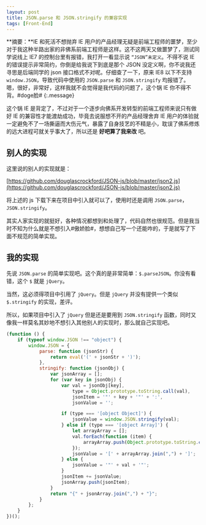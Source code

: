```yaml
---
layout: post
title: JSON.parse 和 JSON.stringify 的兼容实现
tags: [Front-End]
---
```


**摘要：**IE 和死活不想抛弃 IE 用户的产品经理无疑是前端工程师的噩梦，至少对于我这种半路出家的非佛系前端工程师是这样。这不这两天又做噩梦了，测试同学说线上 IE7 的控制台里有报错，我打开一看显示说 `“JSON”未定义`。不得不说 IE 的错误提示非常简约，你倒是给我说下到底是那个 JSON 没定义啊，你不说我还寻思是后端同学的 json 接口格式不对呢。仔细查了一下，原来 IE8 以下不支持 `window.JSON`，导致代码中使用的 `JSON.parse` 和 `JSON.stringify` 均报错了。嗯，很好，非常好，这样我就不会觉得是我代码的问题了，这个锅 IE 你不得不背。#doge脸# 
{:.message}

这个锅 IE 是背定了，不过对于一个逐步向佛系开发转型的前端工程师来说只有做好 IE 的兼容性才能渡劫成功，毕竟去说服想不开的产品经理舍弃 IE 用户的体验就一定避免不了一场撕逼而大伤元气，暴露了自身技艺的不精是小，耽误了佛系修炼的远大进程可就关乎事大了，所以还是 **好吧算了我来改** 吧。

## 别人的实现

这里说的别人的实现就是：

[https://github.com/douglascrockford/JSON-js/blob/master/json2.js](https://github.com/douglascrockford/JSON-js/blob/master/json2.js)

将上述的 js 下载下来在项目中引入就可以了，使用时还是调用 `JSON.parse`，`JSON.stringify`。

其实人家实现的就挺好，各种情况都想到和处理了，代码自然也很规范。但是我当时不知为什么就是不想引入#傲娇脸#，想想自己写一个还能咋的，于是就写了下面不规范的简单实现。

## 我的实现

先说 `JSON.parse` 的简单实现吧。这个真的是非常简单：`$.parseJSON`。你没有看错，这个 `$` 就是 `jQuery`。

当然，这必须得项目中引用了 `jQuery`。但是 `jQuery` 并没有提供一个类似 `$.stringify` 的实现，差评。

所以，如果项目中引入了 `jQuery` 但是还是要用到 `JSON.stringify` 函数，同时又像我一样莫名其妙地不想引入其他别人的实现时，那么就自己实现吧。

```js
(function () {
    if (typeof window.JSON !== "object") {
        window.JSON = {
            parse: function (jsonStr) {
                return eval('(' + jsonStr + ')'); 
            },
            stringify: function (jsonObj) {
                var jsonArray = [];
                for (var key in jsonObj) {
                    var val = jsonObj[key],
                        type = Object.prototype.toString.call(val),
                        jsonItem = '"' + key + '"' + ':',
                        jsonValue = '';

                    if (type === '[object Object]') {
                        jsonValue = window.JSON.stringify(val);
                    } else if (type === '[object Array]') {
                        let arrayArray = [];
                        val.forEach(function (item) {
                            arrayArray.push(Object.prototype.toString.call(item) === '[object Object]' ? window.JSON.stringify(item) : '"' + item + '"');
                        });
                        jsonValue = '[' + arrayArray.join(",") + ']';
                    } else {
                        jsonValue = '"' + val + '"';
                    }
                    jsonItem += jsonValue;
                    jsonArray.push(jsonItem);
                }
                return "{" + jsonArray.join(",") + "}";
            }
        };
    }
})();
```